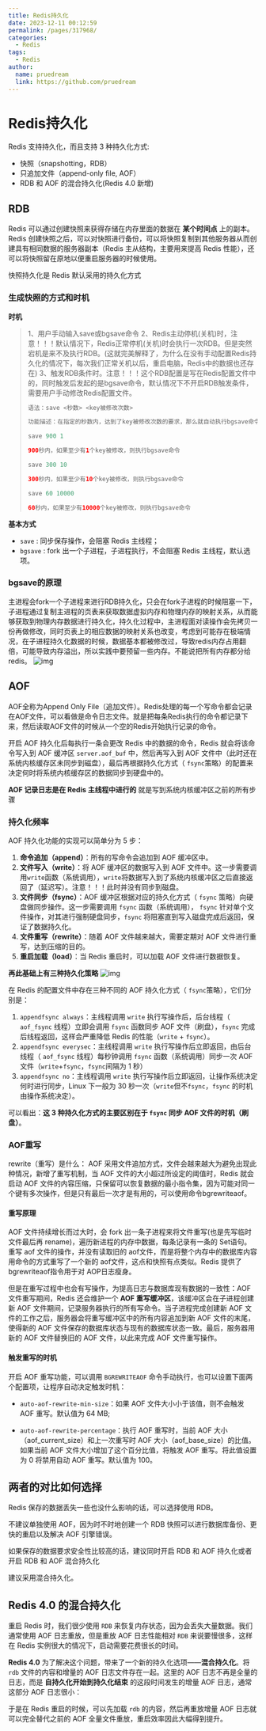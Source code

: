 ```yaml
---
title: Redis持久化
date: 2023-12-11 00:12:59
permalink: /pages/317968/
categories:
  - Redis
tags:
  - Redis
author: 
  name: pruedream
  link: https://github.com/pruedream
---
```


# Redis持久化

Redis 支持持久化，而且支持 3 种持久化方式:

- 快照（snapshotting，RDB）
- 只追加文件（append-only file, AOF）
- RDB 和 AOF 的混合持久化(Redis 4.0 新增)





## RDB

Redis 可以通过创建快照来获得存储在内存里面的数据在 **某个时间点** 上的副本。Redis 创建快照之后，可以对快照进行备份，可以将快照复制到其他服务器从而创建具有相同数据的服务器副本（Redis 主从结构，主要用来提高 Redis 性能），还可以将快照留在原地以便重启服务器的时候使用。

快照持久化是 Redis 默认采用的持久化方式

### 生成快照的方式和时机

**时机**

> 1、用户手动输入save或bgsave命令
> 2、Redis主动停机(关机)时，注意！！！默认情况下，Redis正常停机(关机)时会执行一次RDB。但是突然宕机是来不及执行RDB。(这就完美解释了，为什么在没有手动配置Redis持久化的情况下，每次我们正常关机以后，重启电脑，Redis中的数据也还存在)
> 3、触发RDB条件时。注意！！！这个RDB配置是写在Redis配置文件中的，同时触发后发起的是bgsave命令，默认情况下不开启RDB触发条件，需要用户手动修改Redis配置文件。
>
> ```java
> 语法：save <秒数> <key被修改次数>
> 
> 功能描述：在指定的秒数内，达到了key被修改次数的要求，那么就自动执行bgsave命令，如果是save "" 则表示禁用RDB。(注意！在Redis配置文件中配置)
> 
> save 900 1
> 
> 900秒内，如果至少有1个key被修改，则执行bgsave命令
> 
> save 300 10
> 
> 300秒内，如果至少有10个key被修改，则执行bgsave命令
> 
> save 60 10000 
> 
> 60秒内，如果至少有10000个key被修改，则执行bgsave命令
> ```

**基本方式**

- `save` : 同步保存操作，会阻塞 Redis 主线程；
- `bgsave` : fork 出一个子进程，子进程执行，不会阻塞 Redis 主线程，默认选项。

### bgsave的原理

主进程会fork一个子进程来进行RDB持久化，只会在fork子进程的时候阻塞一下，子进程通过复制主进程的页表来获取数据虚拟内存和物理内存的映射关系，从而能够获取到物理内存数据进行持久化，持久化过程中，主进程面对读操作会先拷贝一份再做修改，同时页表上的相应数据的映射关系也改变，考虑到可能存在极端情况，在子进程持久化数据的时候，数据基本都被修改过，导致redis内存占用翻倍，可能导致内存溢出，所以实践中要预留一些内存。不能说把所有内存都分给redis。
![img](https://raw.githubusercontent.com/pruedream/PictureBed/main/image/2910022-20230910103443694-862443562.png)





## AOF

AOF全称为Append Only File（追加文件）。Redis处理的每一个写命令都会记录在AOF文件，可以看做是命令日志文件。就是把每条Redis执行的命令都记录下来，然后读取AOF文件的时候从一个空的Redis开始执行记录的命令。

开启 AOF 持久化后每执行一条会更改 Redis 中的数据的命令，Redis 就会将该命令写入到 AOF 缓冲区 `server.aof_buf` 中，然后再写入到 AOF 文件中（此时还在系统内核缓存区未同步到磁盘），最后再根据持久化方式（ `fsync`策略）的配置来决定何时将系统内核缓存区的数据同步到硬盘中的。

**AOF 记录日志是在 Redis 主线程中进行的** 就是写到系统内核缓冲区之前的所有步骤

### 持久化频率

AOF 持久化功能的实现可以简单分为 5 步：

1. **命令追加（append）**：所有的写命令会追加到 AOF 缓冲区中。
2. **文件写入（write）**：将 AOF 缓冲区的数据写入到 AOF 文件中。这一步需要调用`write`函数（系统调用），`write`将数据写入到了系统内核缓冲区之后直接返回了（延迟写）。注意！！！此时并没有同步到磁盘。
3. **文件同步（fsync）**：AOF 缓冲区根据对应的持久化方式（ `fsync` 策略）向硬盘做同步操作。这一步需要调用 `fsync` 函数（系统调用）， `fsync` 针对单个文件操作，对其进行强制硬盘同步，`fsync` 将阻塞直到写入磁盘完成后返回，保证了数据持久化。
4. **文件重写（rewrite）**：随着 AOF 文件越来越大，需要定期对 AOF 文件进行重写，达到压缩的目的。
5. **重启加载（load）**：当 Redis 重启时，可以加载 AOF 文件进行数据恢复。

**再此基础上有三种持久化策略**
![img](https://raw.githubusercontent.com/pruedream/PictureBed/main/image/2910022-20230910103501408-344798351.png)

在 Redis 的配置文件中存在三种不同的 AOF 持久化方式（ `fsync`策略），它们分别是：

1. `appendfsync always`：主线程调用 `write` 执行写操作后，后台线程（ `aof_fsync` 线程）立即会调用 `fsync` 函数同步 AOF 文件（刷盘），`fsync` 完成后线程返回，这样会严重降低 Redis 的性能（`write` + `fsync`）。
2. `appendfsync everysec`：主线程调用 `write` 执行写操作后立即返回，由后台线程（ `aof_fsync` 线程）每秒钟调用 `fsync` 函数（系统调用）同步一次 AOF 文件（`write`+`fsync`，`fsync`间隔为 1 秒）
3. `appendfsync no`：主线程调用 `write` 执行写操作后立即返回，让操作系统决定何时进行同步，Linux 下一般为 30 秒一次（`write`但不`fsync`，`fsync` 的时机由操作系统决定）。

可以看出：**这 3 种持久化方式的主要区别在于 `fsync` 同步 AOF 文件的时机（刷盘）**。

### AOF重写

rewrite（重写）是什么： AOF 采用文件追加方式，文件会越来越大为避免出现此种情况，新增了重写机制，当 AOF 文件的大小超过所设定的阈值时，Redis 就会启动 AOF 文件的内容压缩，只保留可以恢复数据的最小指令集，因为可能对同一个键有多次操作，但是只有最后一次才是有用的，可以使用命令bgrewriteaof。

#### 重写原理

AOF 文件持续增长而过大时，会 fork 出一条子进程来将文件重写(也是先写临时文件最后再 rename)，遍历新进程的内存中数据，每条记录有一条的 Set语句。重写 aof 文件的操作，并没有读取旧的 aof文件，而是将整个内存中的数据库内容用命令的方式重写了一个新的 aof文件，这点和快照有点类似。Redis 提供了 bgrewriteaof指令用于对 AOP日志瘦身。

但是在重写过程中也会有写操作，为提高日志与数据库现有数据的一致性：AOF 文件重写期间，Redis 还会维护一个 **AOF 重写缓冲区**，该缓冲区会在子进程创建新 AOF 文件期间，记录服务器执行的所有写命令。当子进程完成创建新 AOF 文件的工作之后，服务器会将重写缓冲区中的所有内容追加到新 AOF 文件的末尾，使得新的 AOF 文件保存的数据库状态与现有的数据库状态一致。最后，服务器用新的 AOF 文件替换旧的 AOF 文件，以此来完成 AOF 文件重写操作。

#### 触发重写的时机

开启 AOF 重写功能，可以调用 `BGREWRITEAOF` 命令手动执行，也可以设置下面两个配置项，让程序自动决定触发时机：

- `auto-aof-rewrite-min-size`：如果 AOF 文件大小小于该值，则不会触发 AOF 重写。默认值为 64 MB;

- `auto-aof-rewrite-percentage`：执行 AOF 重写时，当前 AOF 大小（aof_current_size）和上一次重写时 AOF 大小（aof_base_size）的比值。如果当前 AOF 文件大小增加了这个百分比值，将触发 AOF 重写。将此值设置为 0 将禁用自动 AOF 重写。默认值为 100。

  

## 两者的对比如何选择

Redis 保存的数据丢失一些也没什么影响的话，可以选择使用 RDB。

不建议单独使用 AOF，因为时不时地创建一个 RDB 快照可以进行数据库备份、更快的重启以及解决 AOF 引擎错误。

如果保存的数据要求安全性比较高的话，建议同时开启 RDB 和 AOF 持久化或者开启 RDB 和 AOF 混合持久化

建议采用混合持久化。





## Redis 4.0 的混合持久化

重启 Redis 时，我们很少使用 `RDB` 来恢复内存状态，因为会丢失大量数据。我们通常使用 AOF 日志重放，但是重放 AOF 日志性能相对 `RDB` 来说要慢很多，这样在 Redis 实例很大的情况下，启动需要花费很长的时间。

**Redis 4.0** 为了解决这个问题，带来了一个新的持久化选项——**混合持久化**。将 `rdb` 文件的内容和增量的 AOF 日志文件存在一起。这里的 AOF 日志不再是全量的日志，而是 **自持久化开始到持久化结束** 的这段时间发生的增量 AOF 日志，通常这部分 AOF 日志很小：

于是在 Redis 重启的时候，可以先加载 `rdb` 的内容，然后再重放增量 AOF 日志就可以完全替代之前的 AOF 全量文件重放，重启效率因此大幅得到提升。